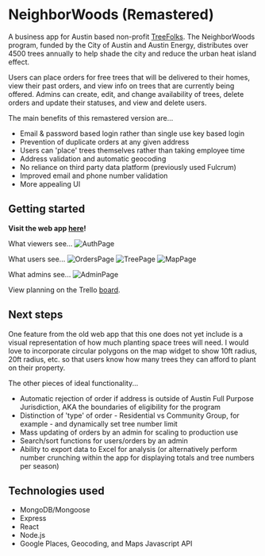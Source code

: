# NeighborWoods (Remastered)

A business app for Austin based non-profit [TreeFolks](https://www.treefolks.org/get-a-tree/neighborwoods/). The NeighborWoods program, funded by the City of Austin and Austin Energy, distributes over 4500 trees annually to help shade the city and reduce the urban heat island effect.

Users can place orders for free trees that will be delivered to their homes, view their past orders, and view info on trees that are currently being offered. Admins can create, edit, and change availability of trees, delete orders and update their statuses, and view and delete users.

The main benefits of this remastered version are...
* Email & password based login rather than single use key based login
* Prevention of duplicate orders at any given address
* Users can 'place' trees themselves rather than taking employee time
* Address validation and automatic geocoding
* No reliance on third party data platform (previously used Fulcrum)
* Improved email and phone number validation
* More appealing UI


## Getting started

**Visit the web app [here](https://neighborwoods.herokuapp.com/)!**

What viewers see...
![AuthPage](https://i.imgur.com/a57mRlM.png)

What users see...
![OrdersPage](https://i.imgur.com/b8vsOD5.png)
![TreePage](https://i.imgur.com/W7Q54Wl.png)
![MapPage](https://i.imgur.com/4ULarpa.png)

What admins see...
![AdminPage](https://i.imgur.com/TxqShyT.png)

View planning on the Trello [board](https://trello.com/b/e6e49zdm/neighborwoods-remastered).


## Next steps

One feature from the old web app that this one does not yet include is a visual representation of how much planting space trees will need. I would love to incorporate circular polygons on the map widget to show 10ft radius, 20ft radius, etc. so that users know how many trees they can afford to plant on their property.

The other pieces of ideal functionality...
* Automatic rejection of order if address is outside of Austin Full Purpose Jurisdiction, AKA the boundaries of eligibility for the program
* Distinction of 'type' of order - Residential vs Community Group, for example - and dynamically set tree number limit
* Mass updating of orders by an admin for scaling to production use
* Search/sort functions for users/orders by an admin
* Ability to export data to Excel for analysis (or alternatively perform number crunching within the app for displaying totals and tree numbers per season)


## Technologies used
* MongoDB/Mongoose
* Express
* React
* Node.js
* Google Places, Geocoding, and Maps Javascript API